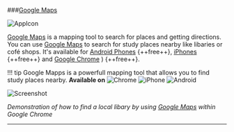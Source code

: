 ###[Google Maps](https://www.google.de/maps)

![AppIcon](/Images/GoogleMapsAppIcon.png)

[Google Maps](https://www.google.de/maps) is a mapping tool to search for places and getting directions. You can use [Google Maps](https://www.google.de/maps) to search for study places nearby like libaries or cofé shops. It's available for [Android Phones](hhttps://play.google.com/store/apps/details?id=com.google.android.apps.maps&hl=en) {++free++}, [iPhones](https://itunes.apple.com/us/app/google-maps-navigation-transit/id585027354?mt=8) {++free++} and [Google Chrome](https://www.google.de/maps)
) {++free++}. 


!!! tip
	Google Mapps is a powerfull mapping tool that allows you to find study places nearby.
	**Available on** ![Chrome](/Icons/Chrome.png) ![iPhone](/Icons/iPhone.png) ![Android](/Icons/Android.png)  
	
![Screenshot](GIFs/GoogleMapsLibraries.gif)  

_Demonstration of how to find a local libary by using [Google Maps](https://www.dropbox.com/paper) within Google Chrome_

****
